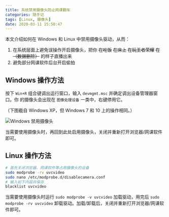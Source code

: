 ```yaml
---
title: 系统禁用摄像头防止网课翻车
categories: 随手记
tags: [Linux, 摄像头]
date: 2020-03-11 15:50:47
---
```


本文介绍如何在 Windows 和 Linux 中禁用摄像头驱动，从而：

1. 在系统层面上避免误操作开启摄像头，把你 ~~在吃饭~~ ~~在床上~~ ~~在玩王者荣耀~~
   ~~在（数据删除）~~ 的样子直播出来
2. 避免部分网课软件后台开启偷拍

## Windows 操作方法

按下 `Win+R` 组合键调出运行窗口，输入 `devmgmt.msc` 并确定调出设备管理器窗口。你
的摄像头会出现在 `图像处理设备` 一类中，右键停用它。

（下图截自 Windows XP，但 Windows 7 和 10 上的操作相同。）

![Windows 禁用摄像头](/usr/uploads/202003/windows-disable-camera.png)

当需要使用摄像头时，再回到此处启用摄像头，关闭并重新打开浏览器/网课软件即可。

## Linux 操作方法

```bash
# 首先关闭浏览器、网课软件等占用摄像头的设备
sudo modprobe -rv uvcvideo
sudo nano /etc/modprobe.d/disablecamera.conf
# 输入如下内容并保存
blacklist uvcvideo
```

当需要使用摄像头时运行 `sudo modprobe -v uvcvideo` 加载驱动，用完后
`sudo modprobe -rv uvcvideo` 卸载驱动。加载/卸载后，关闭并重新打开浏览器/网课软
件即可。
